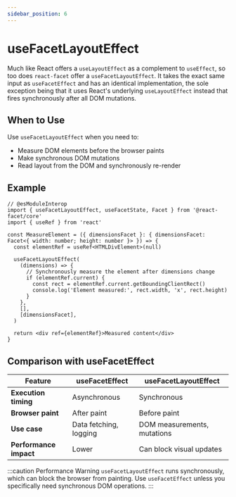 ```yaml
---
sidebar_position: 6
---
```


# useFacetLayoutEffect

Much like React offers a `useLayoutEffect` as a complement to `useEffect`, so too does `react-facet` offer a `useFacetLayoutEffect`. It takes the exact same input as `useFacetEffect` and has an identical implementation, the sole exception being that it uses React's underlying `useLayoutEffect` instead that fires synchronously after all DOM mutations.

## When to Use

Use `useFacetLayoutEffect` when you need to:

- Measure DOM elements before the browser paints
- Make synchronous DOM mutations
- Read layout from the DOM and synchronously re-render

## Example

```tsx twoslash
// @esModuleInterop
import { useFacetLayoutEffect, useFacetState, Facet } from '@react-facet/core'
import { useRef } from 'react'

const MeasureElement = ({ dimensionsFacet }: { dimensionsFacet: Facet<{ width: number; height: number }> }) => {
  const elementRef = useRef<HTMLDivElement>(null)

  useFacetLayoutEffect(
    (dimensions) => {
      // Synchronously measure the element after dimensions change
      if (elementRef.current) {
        const rect = elementRef.current.getBoundingClientRect()
        console.log('Element measured:', rect.width, 'x', rect.height)
      }
    },
    [],
    [dimensionsFacet],
  )

  return <div ref={elementRef}>Measured content</div>
}
```

## Comparison with useFacetEffect

| Feature                | useFacetEffect         | useFacetLayoutEffect        |
| ---------------------- | ---------------------- | --------------------------- |
| **Execution timing**   | Asynchronous           | Synchronous                 |
| **Browser paint**      | After paint            | Before paint                |
| **Use case**           | Data fetching, logging | DOM measurements, mutations |
| **Performance impact** | Lower                  | Can block visual updates    |

:::caution Performance Warning
`useFacetLayoutEffect` runs synchronously, which can block the browser from painting. Use `useFacetEffect` unless you specifically need synchronous DOM operations.
:::
